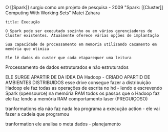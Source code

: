 O [[Spark]] surgiu como um projeto de pesquisa - 2009
"Spark: [[Cluster]] Computing With Working Sets"
	Matei Zahara

```ad-info
title: Execução

O Spark pode ser executado sozinho ou em vários gerenciadores de Cluster existentes. Atualmente oferece várias opções de implantação

Sua capacidade de processamento em memoria utilizando caxamento em memória que otimiza 

Ele lê dados do custer que cada etaparequer uma leitura
```

Processamento de dados estruturados e não estruturados

ELE SURGE APARTIR DE DA IDEA DA Hadoop - CRIADO APARTID DE AMBIENTES DISTRIBUIDOS 
esse drive consegue fazer a distribuição 
Hadoop ele faz todas as operações de escrita no hd - lendo e escrevendo
Spark (opensource) na memória RAM todos os passos que o Hadoop faz ele faz lendo a memória RAM comportamento laser (PREGUIÇOSO)

tranformations ela não faz nada lea programa a execução 
action - ele vai fazer a cadeia que programou 

tranformation ele analisa o meta dados - planejamento